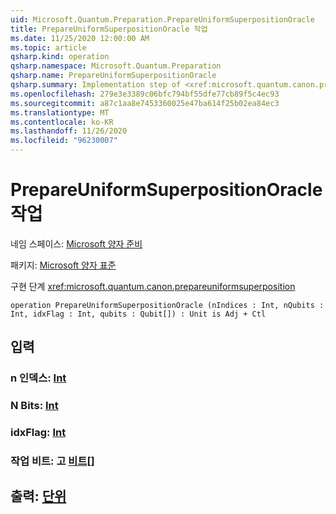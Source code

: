 ```yaml
---
uid: Microsoft.Quantum.Preparation.PrepareUniformSuperpositionOracle
title: PrepareUniformSuperpositionOracle 작업
ms.date: 11/25/2020 12:00:00 AM
ms.topic: article
qsharp.kind: operation
qsharp.namespace: Microsoft.Quantum.Preparation
qsharp.name: PrepareUniformSuperpositionOracle
qsharp.summary: Implementation step of <xref:microsoft.quantum.canon.prepareuniformsuperposition>
ms.openlocfilehash: 279e3e3389c06bfc794bf55dfe77cb89f5c4ec93
ms.sourcegitcommit: a87c1aa8e7453360025e47ba614f25b02ea84ec3
ms.translationtype: MT
ms.contentlocale: ko-KR
ms.lasthandoff: 11/26/2020
ms.locfileid: "96230007"
---
```

# <a name="prepareuniformsuperpositionoracle-operation"></a>PrepareUniformSuperpositionOracle 작업

네임 스페이스: [Microsoft 양자 준비](xref:Microsoft.Quantum.Preparation)

패키지: [Microsoft 양자 표준](https://nuget.org/packages/Microsoft.Quantum.Standard)


구현 단계 <xref:microsoft.quantum.canon.prepareuniformsuperposition>

```qsharp
operation PrepareUniformSuperpositionOracle (nIndices : Int, nQubits : Int, idxFlag : Int, qubits : Qubit[]) : Unit is Adj + Ctl
```


## <a name="input"></a>입력

### <a name="nindices--int"></a>n 인덱스: [Int](xref:microsoft.quantum.lang-ref.int)




### <a name="nqubits--int"></a>N Bits: [Int](xref:microsoft.quantum.lang-ref.int)




### <a name="idxflag--int"></a>idxFlag: [Int](xref:microsoft.quantum.lang-ref.int)




### <a name="qubits--qubit"></a>작업 비트: 고 [비트](xref:microsoft.quantum.lang-ref.qubit)[]





## <a name="output--unit"></a>출력: [단위](xref:microsoft.quantum.lang-ref.unit)

